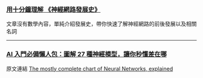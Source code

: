 

### [用十分鐘理解 《神經網路發展史》](https://www.slideshare.net/ccckmit/ss-69447809)
文章沒有數學內容，單純介紹發展史，帶你快速了解神經網路的前後發展以及相關名詞

---

### [AI 入門必備懶人包：圖解 27 種神經模型，讓你秒懂差在哪](https://buzzorange.com/techorange/2018/01/24/neural-networks-compare/)
原文連結 [The mostly complete chart of Neural Networks, explained](https://towardsdatascience.com/the-mostly-complete-chart-of-neural-networks-explained-3fb6f2367464)

